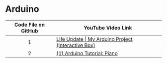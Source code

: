 # Arduino

| Code File on GitHub | YouTube Video Link |
| :---: | ------------- |
| 1 | [Life Update \| My Arduino Project (Interactive Box)](https://youtube.com/watch?v=4ZqbccFn3F0) |
| 2 | [(1) Arduino Tutorial: Piano](https://youtube.com/watch?v=4ZqbccFn3F0) |
